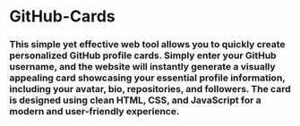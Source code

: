 # GitHub-Cards
### This simple yet effective web tool allows you to quickly create personalized GitHub profile cards. Simply enter your GitHub username, and the website will instantly generate a visually appealing card showcasing your essential profile information, including your avatar, bio, repositories, and followers. The card is designed using clean HTML, CSS, and JavaScript for a modern and user-friendly experience.
